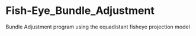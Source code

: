 # Fish-Eye_Bundle_Adjustment
 Bundle Adjustment program using the equadistant fisheye projection model
